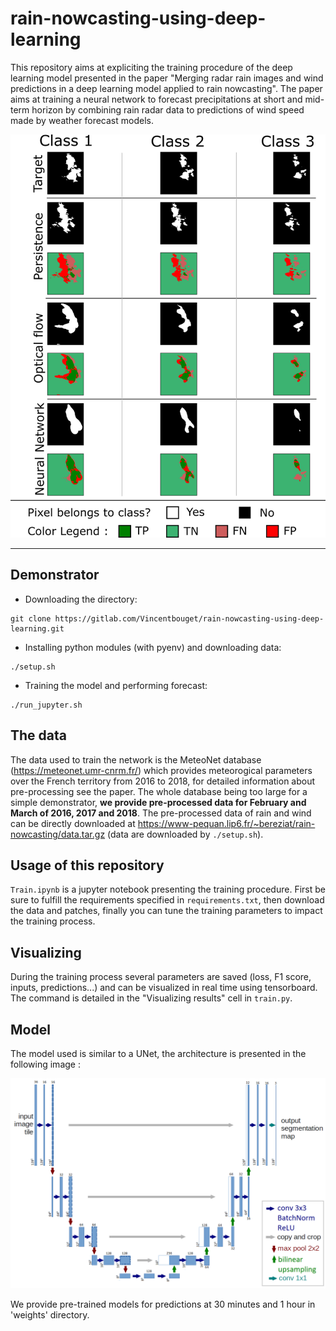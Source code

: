 # rain-nowcasting-using-deep-learning

This repository aims at expliciting the training procedure of the deep learning model presented in the paper "Merging radar rain images and wind predictions in a deep learning model applied to rain nowcasting". The paper aims at training a neural network to forecast precipitations at short and mid-term horizon by combining rain radar data to predictions of wind speed made by weather forecast models.

![Prediction Example](images/prediction_example.png)

___

## Demonstrator

* Downloading the directory:
```
git clone https://gitlab.com/Vincentbouget/rain-nowcasting-using-deep-learning.git
```

* Installing python modules (with pyenv) and downloading data:
```
./setup.sh
```

* Training the model and performing forecast:
```
./run_jupyter.sh
```

## The data

The data used to train the network is the MeteoNet database (https://meteonet.umr-cnrm.fr/) which provides meteorogical parameters over the French territory from 2016 to 2018, for detailed information about pre-processing see the paper. The whole database being too large for a simple demonstrator, **we provide pre-processed data for February and March of 2016, 2017 and 2018**. The pre-processed data of rain and wind can be directly downloaded at https://www-pequan.lip6.fr/~bereziat/rain-nowcasting/data.tar.gz (data are downloaded by `./setup.sh`). 

## Usage of this repository

`Train.ipynb` is a jupyter notebook presenting the training procedure. First be sure to fulfill the requirements specified in `requirements.txt`, then download the data and patches, finally you can tune the training parameters to impact the training process.

## Visualizing

During the training process several parameters are saved (loss, F1 score, inputs, predictions...) and can be visualized in real time using tensorboard. The command is detailed in the "Visualizing results" cell in `train.py`.

## Model

The model used is similar to a UNet, the architecture is presented in the following image :

![Model](./images/model.png)

We provide pre-trained models for predictions at 30 minutes and 1 hour in 'weights' directory.

